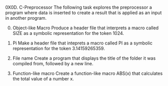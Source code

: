 0X0D. C-Preprocessor
The following task explores the preprocessor a program where data is inserted
to create a result that is applied as an input in another program.

0. Object-like Macro
Produce a header file that interprets a macro called SIZE as a symbolic representation for the token 1024.

1. Pi
Make a header file that inteprets a macro called PI as a symbolic representation for the token 3.14159265359.

2. File name
Create a program that displays the title of the folder it was compiled from, followed by a new line.

3. Function-like macro
Create a function-like macro ABS(x) that calculates the total value of a number x.
